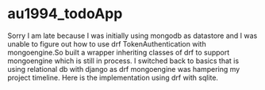 # au1994_todoApp

Sorry I am late because I was initially using mongodb as datastore and I was unable to figure out how to use drf 
TokenAuthentication with mongoengine.So built a wrapper inheriting classes of drf to support mongoengine which is still in process.
I switched back to basics that is using relational db with django as drf mongoengine was hampering my project timeline.
Here is the implementation using drf with sqlite.
